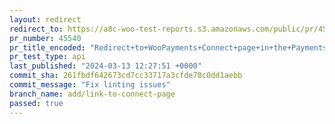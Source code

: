 ```yaml
---
layout: redirect
redirect_to: https://a8c-woo-test-reports.s3.amazonaws.com/public/pr/45540/api/index.html
pr_number: 45540
pr_title_encoded: "Redirect+to+WooPayments+Connect+page+in+the+Payments+task"
pr_test_type: api
last_published: "2024-03-13 12:27:51 +0000"
commit_sha: 261fbdf642673cd7cc33717a3cfde78c0dd1aebb
commit_message: "Fix linting issues"
branch_name: add/link-to-connect-page
passed: true
---
```

